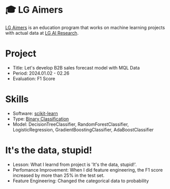 # 🎓 LG Aimers
[LG Aimers](https://www.lgaimers.ai/) is an education program that works on machine learning projects with actual data at [LG AI Research](https://www.lgresearch.ai/).

# Project
- Title: Let's develop B2B sales forecast model with MQL Data   
- Period: 2024.01.02 - 02.26   
- Evaluation: F1 Score

# Skills
- Software: [scikit-learn](https://scikit-learn.org/stable/)
- Type: [Binary Classification](https://en.wikipedia.org/wiki/Binary_classification)
- Model: DecisionTreeClassifier, RandomForestClassifier, LogisticRegression, GradientBoostingClassifier, AdaBoostClassifier

# It's the data, stupid!
- Lesson: What I learnd from project is 'It's the data, stupid!'.
- Perfomance Improvement: When I did feature engineering, the F1 score increased by more than 25% in the test set.
- Feature Engineering: Changed the categorical data to probability
